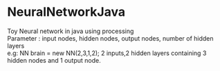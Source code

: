 # NeuralNetworkJava
Toy Neural network in java using processing<br>
Parameter : input nodes, hidden nodes, output nodes, number of hidden layers<br>
e.g: NN brain = new NN(2,3,1,2); 2 inputs,2 hidden layers containing 3 hidden nodes and 1 output node.
